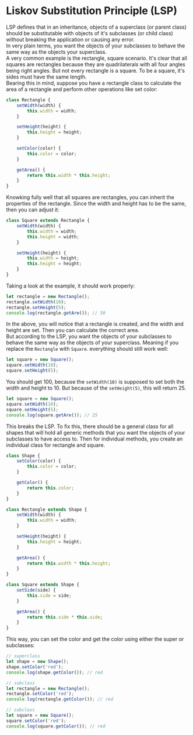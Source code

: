# Liskov Substitution Principle (LSP)
LSP defines that in an inheritance, objects of a superclass (or parent class) should be substitutable with objects of it's subclasses (or child class) without breaking the application or causing any error.\
In very plain terms, you want the objects of your subclasses to behave the same way as the objects your superclass.\
A very common example is the rectangle, square scenario. It's clear that all squares are rectangles because they are quadrilaterals with all four angles being right angles. But not every rectangle is a square. To be a square, it's sides must have the same length.\
Bearing this in mind, suppose you have a rectangle class to calculate the area of a rectangle and perform other operations like set color:

```javascript
class Rectangle {
    setWidth(width) {
        this.width = width;
    }

    setHeight(height) {
        this.height = height;
    }

    setColor(color) {
        this.color = color;
    }

    getArea() {
        return this.width * this.height;
    }
}
```

Knowking fully well that all squares are rectangles, you can inherit the properties of the rectangle. Since the width and height has to be the same, then you can adjust it:

```javascript
class Square extends Rectangle {
    setWidth(width) {
        this.width = width;
        this.height = width;
    }

    setHeight(height) {
        this.width = height;
        this.height = height;
    }
}
```

Taking a look at the example, it should work properly:

```javascript
let rectangle = new Rectangle();
rectangle.setWidth(10);
rectangle.setHeight(5);
console.log(rectangle.getAre()); // 50
```

In the above, you will notice that a rectangle is created, and the width and height are set. Then you can calculate the correct area.\
But according to the LSP, you want the objects of your subclasses to behave the same way as the objects of your superclass. Meaning if you replace the ```Rectangle``` with ```Square```. everything should still work well:

```javascript
let square = new Square();
square.setWidth(10);
square.setHeight(5);
```

You should get 100, because the ```setWidth(10)``` is supposed to set both the width and height to 10. But because of the ```setHeight(5)```, this will return 25.

```javascript
let square = new Square();
square.setWidth(10);
square.setHeight(5);
console.log(square.getAre()); // 25
```

This breaks the LSP. To fix this, there should be a general class for all shapes that will hold all generic methods that you want the objects of your subclasses to have access to. Then for individual methods, you create an individual class for rectangle and square.

```javascript
class Shape {
    setColor(color) {
        this.color = color;
    }

    getColor() {
        return this.color;
    }
}

class Rectangle extends Shape {
    setWidth(width) {
        this.width = width;
    }

    setHeight(height) {
        this.height = height;
    }

    getArea() {
        return this.width * this.height;
    }
}

class Square extends Shape {
    setSide(side) {
        this.side = side;
    }

    getArea() {
        return this.side * this.side;
    }
}
```

This way, you can set the color and get the color using either the super or subclasses:

```javascript
// superclass
let shape = new Shape();
shape.setColor('red');
console.log(shape.getColor()); // red

// subclass
let rectangle = new Rectangle();
rectangle.setColor('red');
console.log(rectangle.getColor()); // red

// subclass
let square = new Square();
square.setColor('red');
console.log(square.getColor()); // red
```